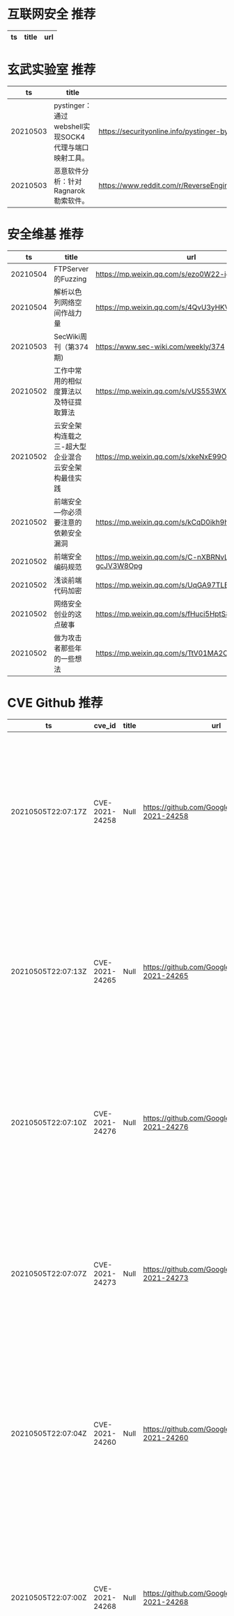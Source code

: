# 互联网安全 推荐
| ts | title | url| 
| --- | --- | ---| 


# 玄武实验室 推荐
| ts | title | url| 
| --- | --- | ---| 
| 20210503 | pystinger：通过webshell实现SOCK4代理与端口映射工具。 | https://securityonline.info/pystinger-bypass-firewall-for-traffic-forwarding-using-webshell/| 
| 20210503 | 恶意软件分析：针对Ragnarok勒索软件。 | https://www.reddit.com/r/ReverseEngineering/comments/n1771o/malware_analysis_ragnarok_ransomware/| 


# 安全维基 推荐
| ts | title | url| 
| --- | --- | ---| 
| 20210504 | FTPServer的Fuzzing | https://mp.weixin.qq.com/s/ezo0W22-igu8uhnbO8sR-Q| 
| 20210504 | 解析以色列网络空间作战力量 | https://mp.weixin.qq.com/s/4QvU3yHKVbLzTupW4aF37Q| 
| 20210503 | SecWiki周刊（第374期) | https://www.sec-wiki.com/weekly/374| 
| 20210502 | 工作中常用的相似度算法以及特征提取算法 | https://mp.weixin.qq.com/s/vUS553WX8pFIiWoqhkFNlg| 
| 20210502 | 云安全架构连载之三-超大型企业混合云安全架构最佳实践 | https://mp.weixin.qq.com/s/xkeNxE99ORtVs9EOv0ellQ| 
| 20210502 | 前端安全—你必须要注意的依赖安全漏洞 | https://mp.weixin.qq.com/s/kCqD0ikh9h5xc42sKkESVA| 
| 20210502 | 前端安全编码规范 | https://mp.weixin.qq.com/s/C-nXBRNvLA2-gcJV3W8Opg| 
| 20210502 | 浅谈前端代码加密 | https://mp.weixin.qq.com/s/UqGA97TLEn5BkzjVDX_EhA| 
| 20210502 | 网络安全创业的这点破事 | https://mp.weixin.qq.com/s/fHuci5HptS8Vchm9FVKxig| 
| 20210502 | 做为攻击者那些年的一些想法 | https://mp.weixin.qq.com/s/TtV01MA2C6ZJQG5wtFOSBg| 


# CVE Github 推荐
| ts | cve_id | title | url | cve_detail| 
| --- | --- | --- | --- | ---| 
| 20210505T22:07:17Z | CVE-2021-24258 | Null | https://github.com/GoogleProjectZer0/CVE-2021-24258 | The Elements Kit Lite and Elements Kit Pro WordPress Plugins before 2.2.0 have a number of widgets that are vulnerable to stored Cross-Site Scripting (XSS) by lower-privileged users such as contributors, all via a similar method.| 
| 20210505T22:07:13Z | CVE-2021-24265 | Null | https://github.com/GoogleProjectZer0/CVE-2021-24265 | The â€œRife Elementor Extensions & Templatesâ€? WordPress Plugin before 1.1.6 has a widget that is vulnerable to stored Cross-Site Scripting(XSS) by lower-privileged users such as contributors, all via a similar method.| 
| 20210505T22:07:10Z | CVE-2021-24276 | Null | https://github.com/GoogleProjectZer0/CVE-2021-24276 | The Contact Form by Supsystic WordPress plugin before 1.7.15 did not sanitise the tab parameter of its options page before outputting it in an attribute, leading to a reflected Cross-Site Scripting issue| 
| 20210505T22:07:07Z | CVE-2021-24273 | Null | https://github.com/GoogleProjectZer0/CVE-2021-24273 | The â€œClever Addons for Elementorâ€? WordPress Plugin before 2.1.0 has several widgets that are vulnerable to stored Cross-Site Scripting (XSS) by lower-privileged users such as contributors, all via a similar method.| 
| 20210505T22:07:04Z | CVE-2021-24260 | Null | https://github.com/GoogleProjectZer0/CVE-2021-24260 | The â€œLivemesh Addons for Elementorâ€? WordPress Plugin before 6.8 has several widgets that are vulnerable to stored Cross-Site Scripting (XSS) by lower-privileged users such as contributors, all via a similar method.| 
| 20210505T22:07:00Z | CVE-2021-24268 | Null | https://github.com/GoogleProjectZer0/CVE-2021-24268 | The â€œJetWidgets For Elementorâ€? WordPress Plugin before 1.0.9 has several widgets that are vulnerable to stored Cross-Site Scripting (XSS) by lower-privileged users such as contributors, all via a similar method.| 
| 20210505T22:06:56Z | CVE-2021-26909 | Null | https://github.com/GoogleProjectZer0/CVE-2021-26909 | Automox Agent prior to version 31 uses an insufficiently protected S3 bucket endpoint for storing sensitive files, which could be brute-forced by an attacker to subvert an organization%s security program. The issue has since been fixed in version 31 of the Automox Agent.| 
| 20210505T22:06:53Z | CVE-2020-22785 | Null | https://github.com/GoogleProjectZer0/CVE-2020-22785 | Etherpad < 1.8.3 is affected by a missing lock check which could cause a denial of service. Aggressively targeting random pad import endpoints with empty data would flatten all pads due to lack of rate limiting and missing ownership check.| 
| 20210505T22:06:49Z | CVE-2021-20708 | Null | https://github.com/GoogleProjectZer0/CVE-2021-20708 | NEC Aterm devices (Aterm WF1200CR firmware Ver1.3.2 and earlier, Aterm WG1200CR firmware Ver1.3.3 and earlier, and Aterm WG2600HS firmware Ver1.5.1 and earlier) allow authenticated attackers to execute arbitrary OS commands by sending a specially crafted request to a specific URL.| 
| 20210505T22:01:46Z | CVE-2020-22783 | Null | https://github.com/GoogleProjectZer0/CVE-2020-22783 | Etherpad <1.8.3 stored passwords used by users insecurely in the database and in log files. This affects every database backend supported by Etherpad.| 


# klee on Github 推荐
| ts | title | url | stars | forks| 
| --- | --- | --- | --- | ---| 
| 20210506T01:24:45Z | An open-source Chinese font derived from Fontworks% Klee One. 一款基于 FONTWORKS 的 Klee One 的开源中文字体。 | https://github.com/lxgw/LxgwWenKai | 495 | 11| 
| 20210506T00:34:14Z | KLEE Symbolic Execution Engine | https://github.com/klee/klee | 1681 | 491| 
| 20210505T14:23:55Z | OVO | https://github.com/iKleeOVO/iKleeOVO.github.io | 0 | 1| 
| 20210505T01:40:45Z | Create CFGs and compute complexity metrics for Python, C++, and Java code. | https://github.com/hmc-alpaqa/metrinome | 11 | 0| 
| 20210504T12:00:35Z | ovo | https://github.com/Mtoly/klee.github.io | 0 | 0| 
| 20210504T10:13:09Z | 99484C Worlds Code | https://github.com/Jython1415/penguin-Klee | 1 | 0| 
| 20210504T05:41:39Z | A personnal UI library made as an excuse to have a published UI package | https://github.com/Liinkiing/klee | 9 | 1| 
| 20210504T05:36:28Z | An opiniated Next TypeScript powered starter which include Klee, emotion / styled-system, framer motion, jest and Cypress | https://github.com/Liinkiing/next-ts-klee-starter | 0 | 0| 
| 20210503T22:04:49Z | Null | https://github.com/realAyinde/kleenfoods | 0 | 0| 
| 20210503T08:15:27Z | Symbiotic is a tool for finding bugs in computer programs based on instrumentation, program slicing and KLEE | https://github.com/staticafi/symbiotic | 216 | 35| 


# s2e on Github 推荐
| ts | title | url | stars | forks| 
| --- | --- | --- | --- | ---| 


# exploit on Github 推荐
| ts | title | url | stars | forks| 
| --- | --- | --- | --- | ---| 
| 20210506T01:12:44Z | This repository is primarily maintained by Omar Santos and includes thousands of resources related to ethical hacking  / penetration testing, digital forensics and incident response (DFIR), vulnerability research, exploit development, reverse engineering, and more. | https://github.com/The-Art-of-Hacking/h4cker | 9383 | 1516| 
| 20210506T01:03:36Z | Open-Source Vulnerability Intelligence Center - Unified source of vulnerability, exploit and threat Intelligence feeds | https://github.com/Patrowl/PatrowlHearsData | 22 | 9| 
| 20210506T01:02:59Z | Kubernetes security and vulnerability tools and utilities. | https://github.com/kris-nova/hack | 12 | 1| 
| 20210506T00:52:22Z | zzz | https://github.com/exploitmafia/exploitmafia.github.io | 0 | 0| 
| 20210506T00:51:02Z | 🔍NVD exploit & JVN(Japan Vulnerability Notes) easy description | https://github.com/nomi-sec/NVD-Exploit-List-Ja | 16 | 11| 
| 20210506T00:30:27Z | CDK is an open-sourced container penetration toolkit, offering stable exploitation in different slimmed containers without any OS dependency. It comes with penetration tools and many powerful PoCs/EXPs helps you to escape container and takeover K8s cluster easily. | https://github.com/cdk-team/CDK | 1353 | 196| 
| 20210506T00:26:24Z | sourflamez is one of the roblox exploits that supports multi API%s. Check it out here! | https://github.com/ice1919/official-sourflamez-download-page | 1 | 0| 
| 20210506T00:21:35Z | Unsorted, raw, ugly & probably poorly usable tools for reversing, exploit and pentest | https://github.com/hugsy/stuff | 149 | 49| 
| 20210505T23:36:45Z | Null | https://github.com/xing1357/Exploitable | 2 | 0| 
| 20210505T23:31:07Z | SEO requires time, responsibility, and experience. Do you have the drive to learn? Here are most impotent things you should know to turn into a SEO master.   * Comprehend the Basics of SEO  To turn into a specialist, start with the essentials. You need to see how crowds and web search tools associate, and how you can deal with advance substance successfully.  Learning the essentials reduces to three center parts:  The sorts of substance that clients need, expect, or need. It%s about client purpose. The internal operations of how web search tools truly work. The instruments and strategies expected to enhance sites. Without this foundation, you might have the option to clarify the %what,% however not the %why.% As somebody who has worked in this industry for a very long time, realizing the why separates you. At the point when you get into further developed parts of SEO, knowing why things are how they are can make you more compelling.  * Assemble Your Own Websites  When you comprehend the fundamentals of SEO, it%s an ideal opportunity to apply them. Most masters will reveal to you they took in the most by building locales and breaking things. Ryan Jones of Razor-fish put it well when I talked with him on the Search Engine Journal Show: %Don%t simply begin attempting to do SEO for huge brands; begin doing SEO for yourself. Make something. Regardless of whether it%s a blog, subsidiary website, or an application… begin doing it for yourself and sharpen your abilities that way.% Learn HTML. Get familiar with every one of the labels. Test. Fiddle with the substance and perceive how it shows in SERPs. Pick a subject that you%re into. That will make it simpler to make content. You need to invest more energy assembling and streamlining the substance, not composing it.   * Learn WordPress  33% of sites are worked with WordPress. So on the off chance that you need to be a SEO master, you need to know it well. It%s not simply that it%s omnipresent – it%s additionally the best CMS for SEO. WordPress is ideal for functionalities that straightforwardly (e.g., metadata) and by implication (e.g., UX) influence SEO execution.    * Learn Google Analytics and Google Search Console  Search engine optimization masters utilize a wide assortment of apparatuses to upgrade content and break down their adequacy. Google Analytics and Google Search Console are basics for any SEO war room. Google Analytics is about estimation and detailing. Google Search Console empowers you to advance your site. Search engine optimization skill requires authority of both.    * Find out About SEO Every Day  Recollect that I referenced responsibility? You must have the assurance to find out about SEO day by day. The significant web crawlers make changes each day and you never know the effect that will have on your rankings. Your partners, customers, and supervisors – they%ll anticipate that you should have answers.    * See How Search Engines Work  It can feel like quite a bit of your destiny rests in the possession of the web crawlers. Also, it does. That is the reason you need to think about crawlers. These bots are settling on choices about the quality and importance of your substance. A few key components drive those choices. Understanding inquiry purpose, importance, content quality, connections, and ease of use will help you better handle why the calculations work the way that they do. Web crawlers are a black box – they don%t uncover the mystery ingredient behind their items. In any case, you can utilize these realized variables to streamline your site and surrender yourself a leg. in the event that you need to get into the genuine quick and dirty of Google%s licenses, look at Bill Slawski%s SEO by the Sea blog. Or on the other hand, plunge profound by perusing our digital book: How Search Engines Work.    *Peruse Google%s Quality Rater Guidelines    For a considerably more top to bottom look in the background, study Google%s Quality Rater Guidelines.Google enlists individuals to rate sites, and this guide covers the elements they%re advised to search for. It is anything but a short read. You might be acquainted with the worked on adaptation of its substance, known as E-A-T:  Mastery.  Legitimacy.  Reliability.   The worked on rendition is valuable in case you%re simply beginning or even at the halfway level, however to turn into a specialist, you need to peruse the entire thing.The raters are not SEO experts – they%re regular individuals.Like the web crawlers% bots, these raters affect your webpage%s presentation.    * Take a gander at the SERPs  This is the place where all the activity is. Take a gander at the internet searcher results pages (SERPs). How are they created? What substance do they show? Who is doing it well? Notice how the outcomes change when you look for various types of questions.    * Find out About Technical SEO      Specialized SEO is all that you do to make your site simpler to slither and list.Specialized SEO includes portable convenience, webpage speed, organized information, JavaScript, and every one of the components that impact how a site functions. These elements assume a part in how well a site positions in the SERPs. You can have astonishing substance, yet a lethargic or site with bunches of bugs will hurt your exhibition. With such a lot of substance to rival, a site with a strong establishment from specialized SEO can represent the deciding moment your system.  * Find out About Content Strategy, Creation, Optimization and Promotion  While specialized SEO helps web search tools slither and list your webpage all the more successfully, understanding substance will assist you with improving the client experience, time nearby, joins, thus substantially more. Gone are the days when substance was made by a catchphrase first system. Since the Hummingbird update and RankBrain went ahead the scene, content should be made in a client first system. In any case, since you distributed substance, doesn%t mean clients will discover it. Content should be enhanced to add setting to substance to help web indexes see how to arrange it. That content likewise should be upheld by a limited time methodology. Web optimization alone isn%t sufficient – other promoting channels (e.g., web-based media, email) add to the achievement or disappointment of your substance.    *Use Link Building Tactics That Actually Work  Third party referencing is one of the primary things you find out about when contemplating SEO. Furthermore, it%s additionally one of the subjects with the most questionable exhortation out there. To profit by external link establishment, you need quality connections, not simply amount.Arriving requires a combination of good announcing and relationship-building. Connections are really significant for external link establishment. I was approached to add to this post on PointVisible, and that brought about a decent connection back to SEJ.    *Try not to Develop Checklist Mentality  Agenda attitude is the point at which you%re so centered around following a regiment that you become firm and uninformed of when that routine isn%t working any longer. Web search tools are changing constantly.You should be versatile, and an agenda attitude implies indiscriminately strolling through a plan for the day. Over the long run, the things on that plan for the day become obsolete or don%t represent new updates.In the long run, the agenda mindset will contrarily influence your results. All things being equal, be receptive and result arranged. In the event that your rankings have dropped, regardless of holding fast to your agenda, think inventively.    * Join Facebook Groups  Facebook bunches give you admittance to an instant organization of companions.Don%t simply search for SEO gatherings, search for bunches that likewise incorporate advertisers, content makers, and online media experts. On the off chance that you have a premium in internet business or B2B promoting, search for bunches with those spaces of core interest.   * Follow SEO Experts on Twitter  Some of the time you need a break from your commonplace sites and news locales.Following SEO specialists on Twitter gives you one all the more method to get to their abundance of information. Go through Twitter to keep with the most recent news, take part in discussions, and get sentiments on SEO subjects that aren%t high contrast.To begin, follow other SEO specialists that top SEO web journals are as of now following. At the point when you follow the correct individuals on Twitter, it hones your SEO information and associates you to promising circumstances that you might not have found out about something else.Another approach to step up your abilities is by going to occasions. Gatherings and online classes are fantastic assets for becoming familiar with explicit parts of substance advertising. In-person occasions might be waiting for the time being, yet there are a lot of virtual gatherings actually going on.   You can also follow seo specialist from marketplace as fiverr/Upwork  * Tune in to Podcasts  At the point when you need a break from perusing and watching, have a go at tuning in. Digital broadcasts have detonated as of late, and that incorporates web recordings that cover SEO. Tune in on your drive, or while you%re cooking or working out. Digital recordings are the most ideal approach to take care of your cerebrum while performing multiple tasks. You can track down quite a few organizations, show lengths, and hosts to suit your extravagant.  * Develop Your Personal Network  You don%t know it all. You don%t have every one of the appropriate responses. What%s more, in SEO, you probably never will. Yet, that is OK! Some SEO experts who are all out specialists in JavaScript SEO know close to nothing about third party referencing. Others in our industry are stunning at content technique and advancement, however awful at some specialized parts of SEO. Eventually, you will require help from another person in the business. So begin building associations. Utilize online media to begin building connections.  *Exploit Free Courses  An extraordinary aspect concerning learning SEO is the abundance of free data accessible to you.Sure, there%s a ton of garbage to channel through.But there are additionally a lot of free courses from exceptionally regarded organizations and teachers.  * Continue Learning and Growing Your Skill Set  There%s no endpoint to turning into an expert.And there are numerous different abilities nearby SEO that make you more effective.Study web improvement, copywriting, or even realistic design.Get acquainted with a specific industry or represent considerable authority in a particular kind of content.Continually growing your range of abilities extends your skill and sets you up as a proficient resource.And it additionally makes YOU more significant – so you can procure more or charge more.    * Gain from Your Mistakes and Repeat Your Successes  Website design enhancement is certainly not a definite science, and specialists become familiar with a great deal through preliminary and error.Mistakes are inevitable.Learn from them and move on.On the other side, when you accomplish something that works, make a note of it.Do it once more. Until it doesn%t work.When it turns into a mix-up that you can gain from.   The point: never quit learning and improving.  * Show restraint  Like I said toward the start of this post, turning into a SEO master takes time.Ride the influx of calculation changes.Get lost by updates to look through tools.Build your community.None of these things can be rushed.But on the off chance that you have the energy for it, the result is a fulfilling, popular profession.    Conclusion -   Being a seo expert opens up a universe of opportunities.You can assume an imperative part in dispatching a startup.You can update the online presence of a 50-year-old company.You can help a entrepreneur arrive at new audiences.You can help a retailer pulverize its business goals.There are a ton of abilities you need to create to turn into that believed resource.But everything begins with persistence, respectability, and appetite to learn. | https://github.com/Ashifur277/How-to-become-a-Seo-expert | 0 | 0| 


# backdoor on Github 推荐
| ts | title | url | stars | forks| 
| --- | --- | --- | --- | ---| 
| 20210506T01:18:32Z | Text-based adventure based on Black Hills Information Security%s %Backdoors and Breaches% | https://github.com/mttaggart/bnb-py | 1 | 0| 
| 20210506T01:16:31Z | Small and convenient C2 tool for Windows targets | https://github.com/Cr4sh/MicroBackdoor | 159 | 28| 
| 20210505T23:36:59Z | Create a backdoor to a WordPress website. | https://github.com/majidamiri70/backdoor_for_wp | 0 | 0| 
| 20210505T21:49:35Z | A Simple android remote administration tool using sockets. It uses java on the client side and python on the server side | https://github.com/karma9874/AndroRAT | 213 | 100| 
| 20210505T20:35:22Z | LKM rootkit for Linux Kernels 2.6.x/3.x/4.x/5.x (x86/x86_64 and ARM64) | https://github.com/m0nad/Diamorphine | 766 | 283| 
| 20210505T19:59:33Z | Null | https://github.com/Phenomenon2919/Reverse_backdoor | 0 | 0| 
| 20210505T19:35:46Z | The best backdoor scanner there is. | https://github.com/iK4oS/backdoor.exe | 1 | 1| 
| 20210505T18:56:29Z | A PHP backdoor management and generation tool/C2 featuring end to end encrypted payload streaming designed to bypass WAF, IDS, SIEM systems. | https://github.com/gellin/bantam | 184 | 27| 
| 20210505T15:46:38Z | Python 3 IRC Bot / Botnet | https://github.com/trackmastersteve/HackServ | 19 | 16| 
| 20210505T14:32:26Z | the dashboard for managing the backdoor data for the luxr system | https://github.com/EDMONDGIHOZO/luxr_dashboard | 0 | 0| 


# fuzz on Github 推荐
| ts | title | url | stars | forks| 
| --- | --- | --- | --- | ---| 
| 20210506T00:56:39Z | Null | https://github.com/averiebeltran/fuzzy-spoon | 0 | 0| 
| 20210506T00:46:34Z | Advanced Fuzzing Library - Slot your Fuzzer together in Rust! Scales across cores and machines. For Windows, Android, MacOS, Linux, no_std, ... | https://github.com/AFLplusplus/LibAFL | 324 | 24| 
| 20210506T00:12:37Z | Bazz Fuss guitar fuzz pedal on a stomp switch | https://github.com/mstratman/stompfuzz | 4 | 0| 
| 20210506T00:06:32Z | OSS-Fuzz vulnerabilities for OSV. | https://github.com/google/oss-fuzz-vulns | 4 | 4| 
| 20210506T00:06:05Z | Coding practice for HTML/CSS/anything else web based | https://github.com/FuzzyPumpkin/FuzzyPumpkin.github.io | 5 | 1| 
| 20210505T23:21:43Z | Null | https://github.com/Iamcrazymanny/fuzzy-enigma | 0 | 0| 
| 20210505T23:19:46Z | Null | https://github.com/Maysbae/fuzzy-eureka | 0 | 0| 
| 20210505T23:15:24Z | Null | https://github.com/VeriBlock/fuzz-corpus | 0 | 1| 
| 20210505T23:08:43Z | A heavily edited version of Privoxy intended for fuzzing. | https://github.com/MegaManSec/privoxy-fuzz | 0 | 0| 
| 20210505T21:53:59Z | Fuzzing the OS-Peripheral boundary without hardware | https://github.com/buszk/Drifuzz | 0 | 0| 



# 日更新程序
